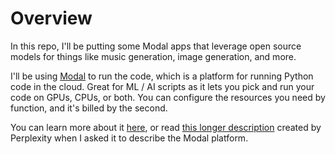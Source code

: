 # Overview

In this repo, I'll be putting some Modal apps that leverage open source models for things like music generation, image generation, and more.

I'll be using [Modal](https://modal.com/) to run the code, which is a platform for running Python code in the cloud. Great for ML / AI scripts as it lets you pick and run your code on GPUs, CPUs, or both. You can configure the resources you need by function, and it's billed by the second.

You can learn more about it [here](https://modal.com/), or read [this longer description](https://www.perplexity.ai/search/how-would-you-describe-what-mo-yz.2mCMLTvy3kQkO_JOdAA) created by Perplexity when I asked it to describe the Modal platform.
